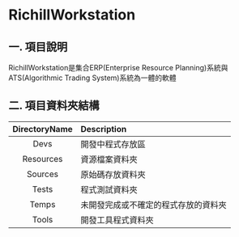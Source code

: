 

# RichillWorkstation

## 一. 項目說明
RichillWorkstation是集合ERP(Enterprise Resource Planning)系統與ATS(Algorithmic Trading System)系統為一體的軟體

## 二. 項目資料夾結構

|DirectoryName|Description|
|:--:|:--|
|Devs|開發中程式存放區|
|Resources|資源檔案資料夾|
|Sources|原始碼存放資料夾|
|Tests|程式測試資料夾|
|Temps|未開發完成或不確定的程式存放的資料夾|
|Tools|開發工具程式資料夾|





